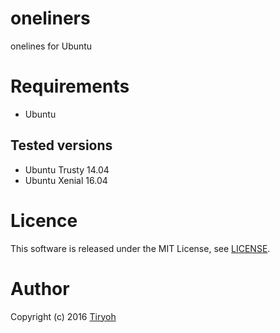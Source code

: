 # oneliners

onelines for Ubuntu

# Requirements

* Ubuntu

## Tested versions

* Ubuntu Trusty 14.04
* Ubuntu Xenial 16.04

# Licence

This software is released under the MIT License, see [LICENSE](./LICENSE).

# Author

Copyright (c) 2016 [Tiryoh](https://github.com/Tiryoh)
